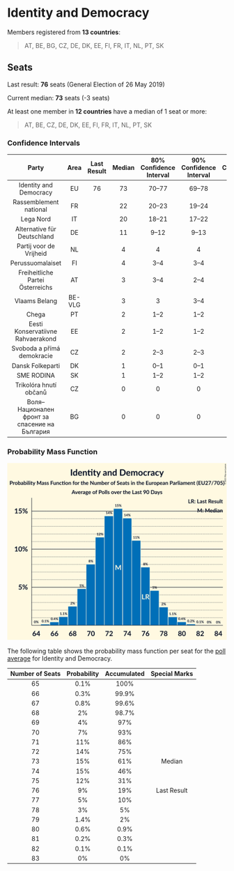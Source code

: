 # Identity and Democracy

Members registered from **13 countries**:

> AT, BE, BG, CZ, DE, DK, EE, FI, FR, IT, NL, PT, SK

## Seats

Last result: **76** seats (General Election of 26 May 2019)

Current median: **73** seats (-3 seats)

At least one member in **12 countries** have a median of 1 seat or more:

> AT, BE, CZ, DE, DK, EE, FI, FR, IT, NL, PT, SK

### Confidence Intervals

| Party | Area | Last Result | Median | 80% Confidence Interval | 90% Confidence Interval | 95% Confidence Interval | 99% Confidence Interval |
|:-----:|:----:|:-----------:|:------:|:-----------------------:|:-----------------------:|:-----------------------:|:-----------------------:|
| Identity and Democracy | EU | 76 | 73 | 70–77 | 69–78 | 68–78 | 67–80 |
| Rassemblement national | FR | | 22 | 20–23 | 19–24 | 19–24 | 18–24 |
| Lega Nord | IT | | 20 | 18–21 | 17–22 | 17–23 | 16–24 |
| Alternative für Deutschland | DE | | 11 | 9–12 | 9–13 | 8–13 | 8–13 |
| Partij voor de Vrijheid | NL | | 4 | 4 | 4 | 4 | 4 |
| Perussuomalaiset | FI | | 4 | 3–4 | 3–4 | 3–4 | 3–4 |
| Freiheitliche Partei Österreichs | AT | | 3 | 3–4 | 2–4 | 2–4 | 2–4 |
| Vlaams Belang | BE-VLG | | 3 | 3 | 3–4 | 3–4 | 2–4 |
| Chega | PT | | 2 | 1–2 | 1–2 | 1–2 | 1–2 |
| Eesti Konservatiivne Rahvaerakond | EE | | 2 | 1–2 | 1–2 | 1–2 | 1–2 |
| Svoboda a přímá demokracie | CZ | | 2 | 2–3 | 2–3 | 2–3 | 2–3 |
| Dansk Folkeparti | DK | | 1 | 0–1 | 0–1 | 0–1 | 0–1 |
| SME RODINA | SK | | 1 | 1–2 | 1–2 | 0–2 | 0–2 |
| Trikolóra hnutí občanů | CZ | | 0 | 0 | 0 | 0 | 0 |
| Воля–Национален фронт за спасение на България | BG | | 0 | 0 | 0 | 0–1 | 0–1 |

### Probability Mass Function

![Graph with seats probability mass function not yet produced](average-2021-04-30-seats-pmf-identityanddemocracy.png "Seats Probability Mass Function")

The following table shows the probability mass function per seat for the [poll average](average-2021-04-30.html) for Identity and Democracy.

| Number of Seats | Probability | Accumulated | Special Marks |
|:---------------:|:-----------:|:-----------:|:-------------:|
| 65 | 0.1% | 100% |  |
| 66 | 0.3% | 99.9% |  |
| 67 | 0.8% | 99.6% |  |
| 68 | 2% | 98.7% |  |
| 69 | 4% | 97% |  |
| 70 | 7% | 93% |  |
| 71 | 11% | 86% |  |
| 72 | 14% | 75% |  |
| 73 | 15% | 61% | Median |
| 74 | 15% | 46% |  |
| 75 | 12% | 31% |  |
| 76 | 9% | 19% | Last Result |
| 77 | 5% | 10% |  |
| 78 | 3% | 5% |  |
| 79 | 1.4% | 2% |  |
| 80 | 0.6% | 0.9% |  |
| 81 | 0.2% | 0.3% |  |
| 82 | 0.1% | 0.1% |  |
| 83 | 0% | 0% |  |


